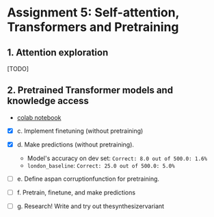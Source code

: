 # Assignment 5: Self-attention, Transformers and Pretraining

## 1. Attention exploration

[TODO]

## 2. Pretrained Transformer models and knowledge access
- [colab notebook](https://colab.research.google.com/drive/1eUwaEZFWhOMjUtDTKKPcaUjOGJHrzixf?usp=sharing)

- [x] c. Implement finetuning (without pretraining)
- [x] d. Make predictions (without pretraining).
    - Model's accuracy on dev set: `Correct: 8.0 out of 500.0: 1.6%`
    - `london_baseline`: `Correct: 25.0 out of 500.0: 5.0%`

- [ ] e. Define aspan corruptionfunction for pretraining.
- [ ] f. Pretrain, finetune, and make predictions
- [ ] g. Research! Write and try out thesynthesizervariant
